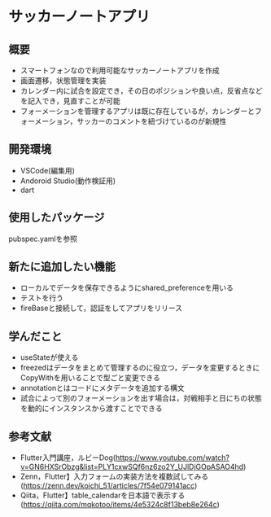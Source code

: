 # サッカーノートアプリ

## 概要
- スマートフォンなので利用可能なサッカーノートアプリを作成
- 画面遷移，状態管理を実装
- カレンダー内に試合を設定でき，その日のポジションや良い点，反省点などを記入でき，見直すことが可能
- フォーメーションを管理するアプリは既に存在しているが，カレンダーとフォーメーション，サッカーのコメントを紐づけているのが新規性

## 開発環境
- VSCode(編集用)
- Andoroid Studio(動作検証用)
- dart

## 使用したパッケージ
pubspec.yamlを参照

## 新たに追加したい機能
- ローカルでデータを保存できるようにshared_preferenceを用いる
- テストを行う
- fireBaseと接続して，認証をしてアプリをリリース

## 学んだこと
- useStateが使える
- freezedはデータをまとめて管理するのに役立つ，データを変更するときにCopyWithを用いることで型ごと変更できる
- annotationとはコードにメタデータを追加する構文
- 試合によって別のフォーメーションを出す場合は，対戦相手と日にちの状態を動的にインスタンスから渡すことでできる

## 参考文献
- Flutter入門講座，ルビーDog(https://www.youtube.com/watch?v=GN6HXSrObzg&list=PLY1cxwSQf6nz6zo2Y_UJlDjGOpASAO4hd)
- Zenn，Flutter】入力フォームの実装方法を複数試してみる(https://zenn.dev/koichi_51/articles/7f54e079141acc)
- Qiita，Flutter】table_calendarを日本語で表示する(https://qiita.com/mqkotoo/items/4e5324c8f13beb8e264c)
